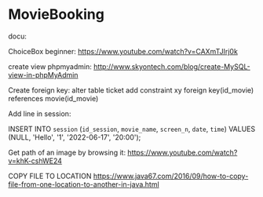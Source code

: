 # MovieBooking


docu:

ChoiceBox beginner:
https://www.youtube.com/watch?v=CAXmTJIrj0k

create view phpmyadmin:
http://www.skyontech.com/blog/create-MySQL-view-in-phpMyAdmin

Create foreign key:
alter table ticket add constraint xy foreign key(id_movie) references movie(id_movie)

Add line in session:

INSERT INTO `session` (`id_session`, `movie_name`, `screen_n`, `date`, `time`) VALUES (NULL, 'Hello', '1', '2022-06-17', '20:00');

Get path of an image by browsing it:
https://www.youtube.com/watch?v=khK-cshWE24

COPY FILE TO LOCATION
https://www.java67.com/2016/09/how-to-copy-file-from-one-location-to-another-in-java.html

